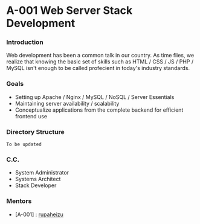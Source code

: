 # A-001 Web Server Stack Development

### Introduction

Web development has been a common talk in our country. As time flies, we realize that knowing the basic set of skills such as HTML / CSS / JS / PHP / MySQL isn't enough to be called profecient in today's industry standards.

### Goals

* Setting up Apache / Nginx / MySQL / NoSQL / Server Essentials
* Maintaining server availability / scalability
* Conceptualize applications from the complete backend for efficient frontend use

### Directory Structure

`To be updated`

### C.C.

* System Administrator
* Systems Architect
* Stack Developer

### Mentors

* [A-001] : [rupaheizu](https://twitter.com/rupaheizu)
